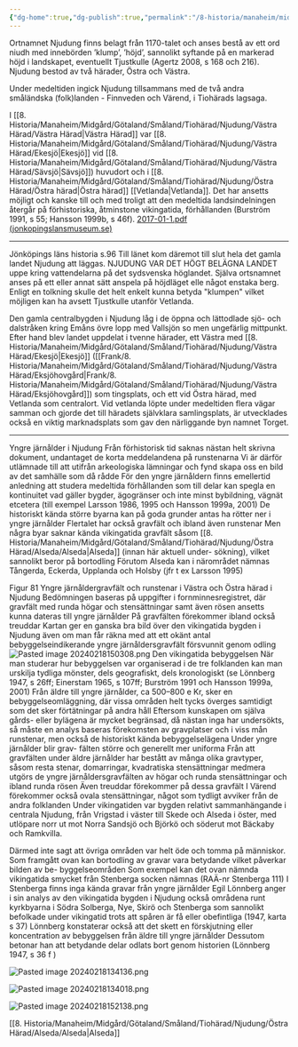 ```yaml
---
{"dg-home":true,"dg-publish":true,"permalink":"/8-historia/manaheim/midgard/goetaland/smaland/tiohaerad/njudung/njudung/","tags":["gardenEntry"],"dgPassFrontmatter":true,"noteIcon":""}
---
```



Ortnamnet Njudung finns belagt från 1170-talet och anses bestå av ett ord niudh med innebörden ’klump’, ’höjd’, sannolikt syftande på en markerad höjd i landskapet, eventuellt Tjustkulle (Agertz 2008, s 168 och 216). Njudung bestod av två härader, Östra och Västra. 

Under medeltiden ingick Njudung tillsammans med de två andra småländska (folk)landen - Finnveden och Värend, i Tiohärads lagsaga. 


I [[8. Historia/Manaheim/Midgård/Götaland/Småland/Tiohärad/Njudung/Västra Härad/Västra Härad\|Västra Härad]] var [[8. Historia/Manaheim/Midgård/Götaland/Småland/Tiohärad/Njudung/Västra Härad/Ekesjö\|Ekesjö]] vid [[8. Historia/Manaheim/Midgård/Götaland/Småland/Tiohärad/Njudung/Västra Härad/Sävsjö\|Sävsjö]]) huvudort och i [[8. Historia/Manaheim/Midgård/Götaland/Småland/Tiohärad/Njudung/Östra Härad/Östra härad\|Östra härad]] [[Vetlanda\|Vetlanda]]. Det har ansetts möjligt och kanske till och med troligt att den medeltida landsindelningen återgår på förhistoriska, åtminstone vikingatida, förhållanden (Burström 1991, s 55; Hansson 1999b, s 46f).
[2017-01-1.pdf (jonkopingslansmuseum.se)](https://jonkopingslansmuseum.se/wp-content/uploads/2017/12/2017-01-1.pdf)



----------------------------
Jönköpings läns historia s.96
Till länet kom däremot till slut hela det gamla landet Njudung att läggas. NJUDUNG VAR DET HÖGT BELÄGNA LANDET uppe kring vattendelarna på det sydsvenska höglandet. Själva ortsnamnet anses på ett eller annat sätt anspela på höjdläget elle något enstaka berg. Enligt en tolkning skulle det helt enkelt kunna betyda "klumpen" vilket möjligen kan ha avsett Tjustkulle utanför Vetlanda.

Den gamla centralbygden i Njudung låg i de öppna och lättodlade sjö- och dalstråken kring Emåns  övre lopp med Vallsjön so men ungefärlig mittpunkt. Efter hand blev landet uppdelat i tvenne härader, ett Västra med [[8. Historia/Manaheim/Midgård/Götaland/Småland/Tiohärad/Njudung/Västra Härad/Ekesjö\|Ekesjö]] ([[Frank/8. Historia/Manaheim/Midgård/Götaland/Småland/Tiohärad/Njudung/Västra Härad/Eksjöhovgård\|Frank/8. Historia/Manaheim/Midgård/Götaland/Småland/Tiohärad/Njudung/Västra Härad/Eksjöhovgård]]) som tingsplats, och ett vid Östra härad, med Vetlanda som centralort. Vid vetlanda löpte under medeltiden flera vägar samman och gjorde det till häradets självklara samlingsplats, är utvecklades också en viktig marknadsplats som gav den närliggande byn namnet Torget.



-----------------------------------------------------------

Yngre järnålder i Njudung Från förhistorisk tid saknas nästan helt skrivna dokument, undantaget de korta meddelandena på runstenarna Vi är därför utlämnade till att utifrån arkeologiska lämningar och fynd skapa oss en bild av det samhälle som då rådde För den yngre järnåldern finns emellertid anledning att studera medeltida förhållanden som till delar kan spegla en kontinuitet vad gäller bygder, ägogränser och inte minst bybildning, vägnät etcetera (till exempel Larsson 1986, 1995 och Hansson 1999a, 2001) 
De historiskt kända större byarna kan på goda grunder antas ha rötter ner i yngre järnålder Flertalet har också gravfält och ibland även runstenar Men några byar saknar kända vikingatida gravfält såsom [[8. Historia/Manaheim/Midgård/Götaland/Småland/Tiohärad/Njudung/Östra Härad/Alseda/Alseda\|Alseda]] (innan här aktuell under- sökning), vilket sannolikt beror på bortodling Förutom Alseda kan i närområdet nämnas Tångerda, Eckerda, Upplanda och Holsby (jfr t ex Larsson 1995)

Figur 81 Yngre järnåldergravfält och runstenar i Västra och Östra härad i Njudung Bedömningen baseras på uppgifter i fornminnesregistret, där gravfält med runda högar och stensättningar samt även rösen ansetts kunna dateras till yngre järnålder På gravfälten förekommer ibland också treuddar Kartan ger en ganska bra bild över den vikingatida bygden i Njudung även om man får räkna med att ett okänt antal bebyggelseindikerande yngre järnåldersgravfält försvunnit genom odling
![Pasted image 20240218150308.png](/img/user/8.%20Historia/Manaheim/Midg%C3%A5rd/G%C3%B6taland/Sm%C3%A5land/Tioh%C3%A4rad/Njudung/Bilagor/Pasted%20image%2020240218150308.png)
Den vikingatida bebyggelsen 
När man studerar hur bebyggelsen var organiserad i de tre folklanden kan man urskilja tydliga mönster, dels geografiskt, dels kronologiskt (se Lönnberg 1947, s 26ff; Einerstam 1965, s 107ff; Burström 1991 och Hansson 1999a, 2001) Från äldre till yngre järnålder, ca 500–800 e Kr, sker en bebyggelseomläggning, där vissa områden helt tycks överges samtidigt som det sker förtätningar på andra håll Eftersom kunskapen om själva gårds- eller bylägena är mycket begränsad, då nästan inga har undersökts, så måste en analys baseras förekomsten av gravplatser och i viss mån runstenar, men också de historiskt kända bebyggelselägena Under yngre järnålder blir grav- fälten större och generellt mer uniforma Från att gravfälten under äldre järnålder har bestått av många olika gravtyper, såsom resta stenar, domarringar, kvadratiska stensättningar medmera utgörs de yngre järnåldersgravfälten av högar och runda stensättningar och ibland runda rösen Även treuddar förekommer på dessa gravfält I Värend förekommer också ovala stensättningar, något som tydligt avviker från de andra folklanden Under vikingatiden var bygden relativt sammanhängande i centrala Njudung, från Vrigstad i väster till Skede och Alseda i öster, med utlöpare norr ut mot Norra Sandsjö och Björkö och söderut mot Bäckaby och Ramkvilla. 

Därmed inte sagt att övriga områden var helt öde och tomma på människor. Som framgått ovan kan bortodling av gravar vara betydande vilket påverkar bilden av be- byggelseområden Som exempel kan det ovan nämnda vikingatida smycket från Stenberga socken nämnas (RAÄ-nr Stenberga 111) 
I Stenberga finns inga kända gravar från yngre järnålder Egil Lönnberg anger i sin analys av den vikingatida bygden i Njudung också områdena runt kyrkbyarna i Södra Solberga, Nye, Skirö och Stenberga som sannolikt befolkade under vikingatid trots att spåren är få eller obefintliga (1947, karta s 37) Lönnberg konstaterar också att det skett en förskjutning eller koncentration av bebyggelsen från äldre till yngre järnålder Dessutom betonar han att betydande delar odlats bort genom historien (Lönnberg 1947, s 36 f )


![Pasted image 20240218134136.png](/img/user/8.%20Historia/Manaheim/Midg%C3%A5rd/G%C3%B6taland/Sm%C3%A5land/Tioh%C3%A4rad/Njudung/Bilagor/Pasted%20image%2020240218134136.png)

![Pasted image 20240218134018.png](/img/user/8.%20Historia/Manaheim/Midg%C3%A5rd/G%C3%B6taland/Sm%C3%A5land/Tioh%C3%A4rad/Njudung/Bilagor/Pasted%20image%2020240218134018.png)

![Pasted image 20240218152138.png](/img/user/8.%20Historia/Manaheim/Midg%C3%A5rd/G%C3%B6taland/Sm%C3%A5land/Tioh%C3%A4rad/Njudung/Bilagor/Pasted%20image%2020240218152138.png)

[[8. Historia/Manaheim/Midgård/Götaland/Småland/Tiohärad/Njudung/Östra Härad/Alseda/Alseda\|Alseda]]
